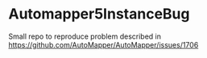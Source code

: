 # Automapper5InstanceBug

Small repo to reproduce problem described in https://github.com/AutoMapper/AutoMapper/issues/1706
